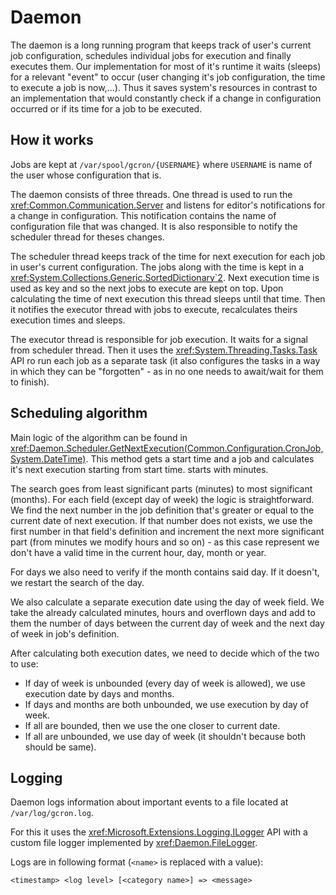 # Daemon

The daemon is a long running program that keeps track of user's current job configuration, schedules individual jobs for execution and finally executes them.
Our implementation for most of it's runtime it waits (sleeps) for a relevant "event" to occur (user changing it's job configuration, the time to execute a job is now,...).
Thus it saves system's resources in contrast to an implementation that would constantly check if a change in configuration occurred or if its time for a job to be executed.

## How it works

Jobs are kept at `/var/spool/gcron/{USERNAME}` where `USERNAME` is name of the user whose configuration that is.

The daemon consists of three threads.
One thread is used to run the <xref:Common.Communication.Server> and listens for editor's notifications for a change in configuration.
This notification contains the name of configuration file that was changed.
It is also responsible to notify the scheduler thread for theses changes.

The scheduler thread keeps track of the time for next execution for each job in user's current configuration.
The jobs along with the time is kept in a <xref:System.Collections.Generic.SortedDictionary`2>.
Next execution time is used as key and so the next jobs to execute are kept on top.
Upon calculating the time of next execution this thread sleeps until that time.
Then it notifies the executor thread with jobs to execute, recalculates theirs execution times and sleeps.

The executor thread is responsible for job execution.
It waits for a signal from scheduler thread.
Then it uses the <xref:System.Threading.Tasks.Task> API ro run each job as a separate task (it also configures the tasks in a way in which they can be "forgotten" - as in no one needs to await/wait for them to finish).

## Scheduling algorithm

Main logic of the algorithm can be found in <xref:Daemon.Scheduler.GetNextExecution(Common.Configuration.CronJob,System.DateTime)>.
This method gets a start time and a job and calculates it's next execution starting from start time.
starts with minutes.

The search goes from least significant parts (minutes) to most significant (months).
For each field (except day of week) the logic is straightforward.
We find the next number in the job definition that's greater or equal to the current date of next execution.
If that number does not exists, we use the first number in that field's definition and increment the next more significant part (from minutes we modify hours and so on) - as this case represent we don't have a valid time in the current hour, day, month or year.

For days we also need to verify if the month contains said day. If it doesn't, we restart the search of the day.

We also calculate a separate execution date using the day of week field.
We take the already calculated minutes, hours and overflown days and add to them the number of days between the current day of week and the next day of week in job's definition.

After calculating both execution dates, we need to decide which of the two to use:

- If day of week is unbounded (every day of week is allowed), we use execution date by days and months.
- If days and months are both unbounded, we use execution by day of week.
- If all are bounded, then we use the one closer to current date.
- If all are unbounded, we use day of week (it shouldn't because both should be same).

## Logging

Daemon logs information about important events to a file located at `/var/log/gcron.log`.

For this it uses the <xref:Microsoft.Extensions.Logging.ILogger> API with a custom file logger implemented by <xref:Daemon.FileLogger>.

Logs are in following format (`<name>` is replaced with a value):

```text
<timestamp> <log level> [<category name>] => <message>
```
